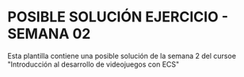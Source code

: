 # POSIBLE SOLUCIÓN EJERCICIO - SEMANA 02

Esta plantilla contiene una posible solución de la semana 2 del cursoe
"Introducción al desarrollo de videojuegos con ECS"
